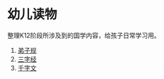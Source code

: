 幼儿读物
========

整理K12阶段所涉及到的国学内容，给孩子日常学习用。

1. [弟子规](books/弟子规.md)
2. [三字经](books/三字经.md)
3. [千字文](books/千字文.md)